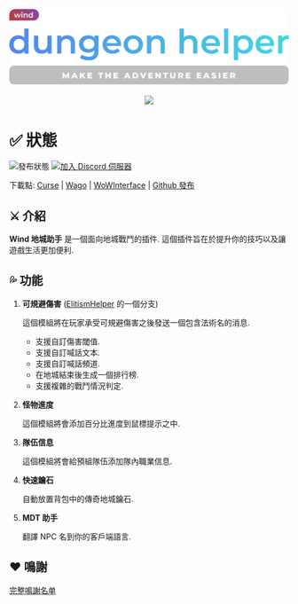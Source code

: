 <div align="center">
<img width="512" src="Title.svg"/><br><br>
<img src="https://img.shields.io/badge/版本-1.8.5-green.svg?longCache=true&style=for-the-badge"/>
</div>

# ✅ 狀態

![發布狀態](https://img.shields.io/github/workflow/status/fang2hou/WindDungeonHelper/publish_stable) [![加入 Discord 伺服器](https://img.shields.io/badge/Wind%20Plugins-加入-grey.svg?longCache=true&color=7289DA&logo=discord)](https://discord.gg/wvV5rQy)

下載點: [Curse](https://www.curseforge.com/wow/addons/wind-dungeon-helper) | [Wago](https://addons.wago.io/addons/winddungeonhelper) | [WoWInterface](https://www.wowinterface.com/downloads/info25532-WindDungeonHelper.html) | [Github 發布](https://github.com/fang2hou/WindDungeonHelper/releases)

## ⚔️ 介紹

**Wind 地城助手** 是一個面向地城戰鬥的插件.
這個插件旨在於提升你的技巧以及讓遊戲生活更加便利.

## 💦 功能

1. **可規避傷害** ([ElitismHelper](https://wow.curseforge.com/projects/elitismhelper) 的一個分支)

    這個模組將在玩家承受可規避傷害之後發送一個包含法術名的消息.
    - 支援自訂傷害閾值.
    - 支援自訂喊話文本.
    - 支援自訂喊話頻道.
    - 在地城結束後生成一個排行榜.
    - 支援複雜的戰鬥情況判定.

2. **怪物進度**

    這個模組將會添加百分比進度到鼠標提示之中.

3. **隊伍信息**

    這個模組將會給預組隊伍添加隊內職業信息.

4. **快速鑰石**

    自動放置背包中的傳奇地城鑰石.

5. **MDT 助手**

    翻譯 NPC 名到你的客戶端語言.

## ❤️ 鳴謝

[完整鳴謝名单](CREDITS.md)
